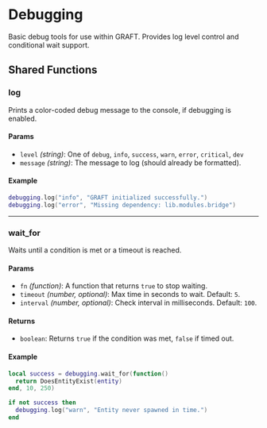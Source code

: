 # Debugging

Basic debug tools for use within GRAFT.
Provides log level control and conditional wait support.

## Shared Functions

### log

Prints a color-coded debug message to the console, if debugging is enabled.

#### Params

* `level` *(string)*: One of `debug`, `info`, `success`, `warn`, `error`, `critical`, `dev`
* `message` *(string)*: The message to log (should already be formatted).

#### Example

```lua
debugging.log("info", "GRAFT initialized successfully.")
debugging.log("error", "Missing dependency: lib.modules.bridge")
```

---

### wait_for

Waits until a condition is met or a timeout is reached.

#### Params

* `fn` *(function)*: A function that returns `true` to stop waiting.
* `timeout` *(number, optional)*: Max time in seconds to wait. Default: `5`.
* `interval` *(number, optional)*: Check interval in milliseconds. Default: `100`.

#### Returns

* `boolean`: Returns `true` if the condition was met, `false` if timed out.

#### Example

```lua
local success = debugging.wait_for(function()
  return DoesEntityExist(entity)
end, 10, 250)

if not success then
  debugging.log("warn", "Entity never spawned in time.")
end
```